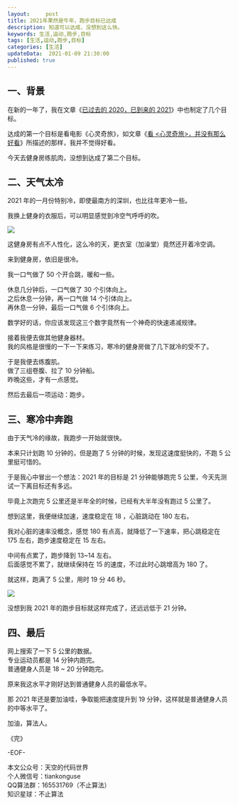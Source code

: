 ```yaml
---   
layout:     post  
title: 2021年果然是牛年，跑步目标已达成
description: 知道可以达成，没想到这么快。   
keywords: 生活,运动,跑步,目标  
tags: [生活,运动,跑步,目标]    
categories: [生活]  
updateData:  2021-01-09 21:30:00  
published: true  
---  
```



## 一、背景  


在新的一年了，我在文章《[已过去的 2020，已到来的 2021](https://mp.weixin.qq.com/s/bk5_TqnzodlqyDOkJfLsoA)》中也制定了几个目标。  


达成的第一个目标是看电影《心灵奇旅》，如文章《[看 <心灵奇旅>，并没有那么好看](https://mp.weixin.qq.com/s/LF8TilkSMcGGWcPNCeD-cw)》所描述的那样，我并不觉得好看。  


今天去健身房练肌肉，没想到达成了第二个目标。  


## 二、天气太冷  


2021 年的一月份特别冷，即使最南方的深圳，也比往年更冷一些。  


我换上健身的衣服后，可以明显感觉到冷空气呼呼的吹。  



![](//res.tiankonguse.com/images/2021/01/09/001.png)


这健身房有点不人性化，这么冷的天，更衣室（加澡堂）竟然还开着冷空调。  


来到健身房，依旧是很冷。  


我一口气做了 50 个开合跳，暖和一些。  


休息几分钟后，一口气做了 30 个引体向上。  
之后休息一分钟，再一口气做 14 个引体向上。  
再休息一分钟，最后一口气做 6 个引体向上。  


数学好的话，你应该发现这三个数字竟然有一个神奇的快速递减规律。  


接着我便去做其他健身器材。  
我的风格是很慢的一下一下来练习，寒冷的健身房做了几下就冷的受不了。  


于是我便去练腹肌。  
做了三组卷腹、拉了 10 分钟船。  
昨晚这些，才有一点感觉。  


然后去最后一项运动：跑步。  



## 三、寒冷中奔跑  


由于天气冷的缘故，我跑步一开始就很快。  


本来只计划跑 10 分钟的，但是跑了 5 分钟的时候，发现这速度挺快的，不跑 5 公里挺可惜的。  


于是我心中冒出一个想法：2021 年的目标是 21 分钟能够跑完 5 公里，今天先测试一下离目标还有多远。  


毕竟上次跑完 5 公里还是半年全的时候，已经有大半年没有跑过 5 公里了。  


想到这里，我便继续加速，速度稳定在 18 ，心脏跳动在 180 左右。  


我对心脏的速率没概念，感觉 180 有点高，就降低了一下速率，把心跳稳定在 175 左右，跑步速度稳定在 15 左右。  



中间有点累了，跑步降到 13~14 左右。  
后面感觉不累了，就继续保持在 15 的速度，不过此时心跳增高为 180 了。  


就这样，跑满了 5 公里，用时 19 分 46 秒。  


![](//res.tiankonguse.com/images/2021/01/09/001.png)


没想到我 2021 年的跑步目标就这样完成了，还远远低于 21 分钟。  


## 四、最后  


网上搜索了一下 5 公里的数据。  
专业运动员都是 14 分钟内跑完。  
普通健身人员是 18 ~ 20 分钟跑完。  


原来我这水平才刚好达到普通健身人员的最低水平。  


那 2021 年还是要加油哇，争取能把速度提升到 19 分钟，这样就是普通健身人员的中等水平了。  


加油，算法人。  



《完》  


-EOF-  



本文公众号：天空的代码世界  
个人微信号：tiankonguse  
QQ算法群：165531769（不止算法）  
知识星球：不止算法  

